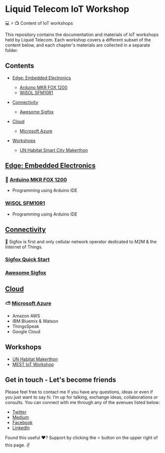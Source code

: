 Liquid Telecom IoT Workshop
===========================

💻 ⚡️  📺 Content of IoT workshops 

This repository contains the documentation and materials of IoT workshops held by Liquid Telecom. Each workshop covers a different subset of the content below, and each chapter's materials are collected in a separate folder. 

## Contents

<!-- toc -->

- [Edge: Embedded Electronics](#edge-embedded-electronics)
   * [Arduino MKR FOX 1200](#arduino-mkr-fox-1200)
   * [WiSOL SFM10R1](#wisol-sfm10r1)
   
- [Connectivity](#connectivity)
   * [Awesome Sigfox](#awesome-sigfox)
   
- [Cloud](#cloud)
   * [Microsoft Azure](#microsoft-azure)
   
- [Workshops](#workshops)
   * [UN Habitat Smart City Makerthon](#un-habitat-makerthon)


<!-- tocstop -->
  
## [Edge: Embedded Electronics](https://github.com/ngesa254/Liquid-Sigfox-Workshop/tree/master/Edge)

  ### 📱 [Arduino MKR FOX 1200](https://github.com/ngesa254/Liquid-Sigfox-Workshop/tree/master/Sigfox%20Quick%20Start/MKRFOX%201200)
   
   - Programming using Arduino IDE
  
  ### [WiSOL SFM10R1](https://github.com/ngesa254/Liquid-Sigfox-Workshop/tree/master/Sigfox%20Quick%20Start/WiSOL%20SFM10R1)
   
   - Programming using Arduino IDE

## [Connectivity](https://github.com/ngesa254/Liquid-Sigfox-Workshop/tree/master/Edge)

:satellite: Sigfox is first and only cellular network operator dedicated to M2M & the Internet of Things. 

  ### [Sigfox Quick Start](https://github.com/ngesa254/Liquid-Sigfox-Workshop/tree/master/Sigfox%20Quick%20Start)
  ### [ Awesome Sigfox ](https://github.com/ngesa254/awesome-sigfox)
   
## [Cloud](https://github.com/ngesa254/Liquid-Sigfox-Workshop/tree/master/Azure)

  ### :partly_sunny: [Microsoft Azure](https://github.com/ngesa254/Liquid-Sigfox-Workshop/tree/master/Azure)
  - Amazon AWS
  - IBM Bluemix & Watson
  - ThingsSpeak
  - Google Cloud
  
## Workshops 
  - [UN Habitat Makerthon](https://github.com/ngesa254/Liquid-Sigfox-Workshop/tree/master/UN%20Habitat%20Makerthon)
  - [MEST IoT Workshop](https://github.com/ngesa254/Liquid-Sigfox-Workshop/tree/master/Mest%20IoT%20Workshop)
 

Get in touch - Let's become friends
----------------------------------

Please feel free to contact me if you have any questions, ideas or even if you just want to say hi. I’m up for talking, exchange ideas, collaborations or consults. You can connect with me through any of the avenues listed below:

- [Twitter](https://twitter.com/Ngesa254)
- [Medium](https://medium.com/iot-5g-extreme-ideas-lab)
- [Facebook](https://web.facebook.com/marvinngesa)
- [LinkedIn](https://www.linkedin.com/in/engngesamarvin) 

Found this useful ❤️? Support by clicking the ⭐️ button on the upper right of this page. ✌️

